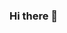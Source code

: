 ### Hi there 👋

<!--
**NoctuG/NoctuG** is a ✨ _special_ ✨ repository because its `README.md` (this file) appears on your GitHub profile.

Here are some ideas about who am I:

- 🔭 I’m currently working on studing ...
- 🌱 I’m currently learning anything new...
- 👯 I’m looking to collaborate on ...
- 💬 Alaways have many issuse ...
- 📫 Welcome to visit my blog: ...
- 😄 Pronouns: ...
- ⚡ Fun fact: ...
-->
